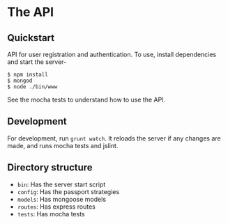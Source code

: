 # The API

## Quickstart

API for user registration and authentication. To use, install dependencies and start the server-

```
$ npm install
$ mongod
$ node ./bin/www
```

See the mocha tests to understand how to use the API.


## Development

For development, run `grunt watch`. It reloads the server if any changes are made, and runs mocha tests and jslint.


## Directory structure

 * `bin`: Has the server start script
 * `config`: Has the passport strategies
 * `models`: Has mongoose models
 * `routes`: Has express routes
 * `tests`: Has mocha tests